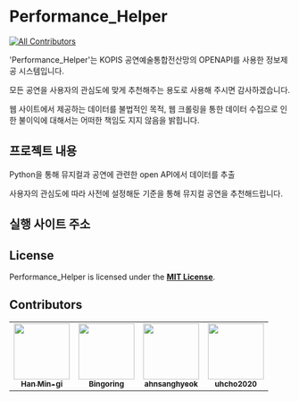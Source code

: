# Performance_Helper

<!-- ALL-CONTRIBUTORS-BADGE:START - Do not remove or modify this section -->

[![All Contributors](https://img.shields.io/badge/all_contributors-4-orange.svg?style=flat-square)](#contributors-)

<!-- ALL-CONTRIBUTORS-BADGE:END -->

'Performance_Helper'는 KOPIS 공연예술통합전산망의 OPENAPI를 사용한 정보제공 시스템입니다. 

모든 공연을 사용자의 관심도에 맞게 추천해주는 용도로 사용해 주시면 감사하겠습니다. 

웹 사이트에서 제공하는 데이터를 불법적인 목적, 웹 크롤링을 통한 데이터 수집으로 인한 불이익에 대해서는 어떠한 책임도 지지 않음을 밝힙니다.

## 프로젝트 내용

Python을 통해 뮤지컬과 공연에 관련한 open API에서 데이터를 추출

사용자의 관심도에 따라 사전에 설정해둔 기준을 통해 뮤지컬 공연을 추천해드립니다.

## 실행 사이트 주소

## License
Performance_Helper is licensed under the **[MIT License]**.

## Contributors

<!-- ALL-CONTRIBUTORS-LIST:START - Do not remove or modify this section -->
<!-- prettier-ignore-start -->
<!-- markdownlint-disable -->
<table>
  <tr>
    <td align="center">
      <a href="https://github.com/Hmgi"><img src="https://avatars.githubusercontent.com/u/22022390?v=4" width="100px;" alt=""/> <br /> <sub> <b>Han Min-gi</b> </sub> </a> <br />
    <td align="center">
      <a href="https://github.com/bingoring"><img src="https://avatars.githubusercontent.com/u/50603276?v=4" width="100px;" alt=""/> <br /> <sub> <b>Bingoring</b> </sub> </a> <br />
    <td align="center">
      <a href="https://github.com/jooa7878"><img src="https://avatars.githubusercontent.com/u/48887925?v=4" width="100px;" alt=""/> <br /> <sub> <b>ahnsanghyeok</b> </sub> </a> <br />
    <td align="center">
      <a href="https://github.com/uhcho2020"><img src="https://avatars.githubusercontent.com/u/28240029?v=4" width="100px;" alt=""/> <br /> <sub> <b>uhcho2020
</b> </sub> </a> <br />
  </tr>
</table>

[MIT License]: https://github.com/ossproject11/OSS_Team_Project/blob/main/LICENSE.txt
